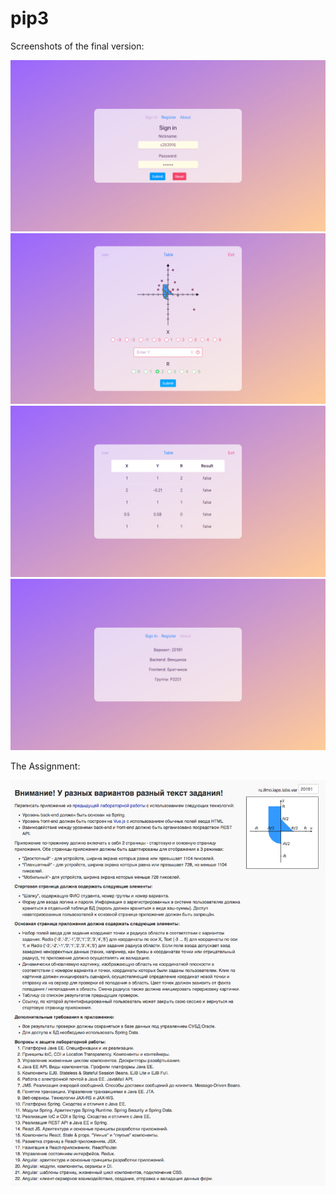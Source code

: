 # pip3
Screenshots of the final version:

  ![alt-текст](screenshots/1.png?raw=true)
  ![alt-текст](screenshots/2.png?raw=true)
  ![alt-текст](screenshots/3.png?raw=true)
  ![alt-текст](screenshots/4.png?raw=true)

The Assignment:

![alt-текст](screenshots/task.png?raw=true "Текст задания")
